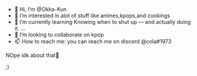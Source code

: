 - 👋 Hi, I’m @Okka-Kun
- 👀 I’m interested in alot of stuff like animes,kpops,and cookings
- 🌱 I’m currently learning Knowing when to shut up — and actually doing it. ...
- 💞️ I’m looking to collaborate on kpop
- 📫 How to reach me: you can reach me on discord @cola#1973

<!---
Okka-Kun/Okka-Kun is a ✨ special ✨ repository because its `README.md` (this file) appears on your GitHub profile.
You can click the Preview link to take a look at your changes.
---> NOpe idk about that👀
;)
